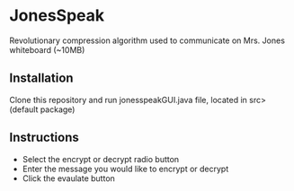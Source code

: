 # JonesSpeak
Revolutionary compression algorithm used to communicate on Mrs. Jones whiteboard (~10MB)

## Installation
Clone this repository and run jonesspeakGUI.java file, located in src>(default package)

## Instructions
- Select the encrypt or decrypt radio button
- Enter the message you would like to encrypt or decrypt
- Click the evaulate button
